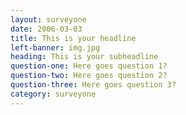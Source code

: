 ```yaml
---
layout: surveyone
date: 2006-03-03
title: This is your headline
left-banner: img.jpg
heading: This is your subheadline
question-one: Here goes question 1?
question-two: Here goes question 2?
question-three: Here goes question 3?
category: surveyone
---
```

